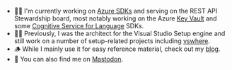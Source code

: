 * 👨‍💻 I'm currently working on [Azure SDKs](https://learn.microsoft.com/dotnet/azure/) and serving on the REST API Stewardship board, most notably working on the Azure [Key Vault](https://learn.microsoft.com/dotnet/api/overview/azure/key-vault?view=azure-dotnet) and some [Cognitive Service for Language](https://learn.microsoft.com/azure/cognitive-services/language-service/concepts/developer-guide) SDKs.
* 👨‍💻 Previously, I was the architect for the Visual Studio Setup engine and still work on a number of setup-related projects including [vswhere](https://github.com/microsoft/vswhere).
* 🪵 While I mainly use it for easy reference material, check out my [blog](https://heaths.dev).
* 🐘 You can also find me on <a rel="me" href="https://fosstodon.org/@heaths">Mastodon</a>.

<!-- <a rel="me" href="https://fosstodon.org/@heaths">Mastodon</a> -->
